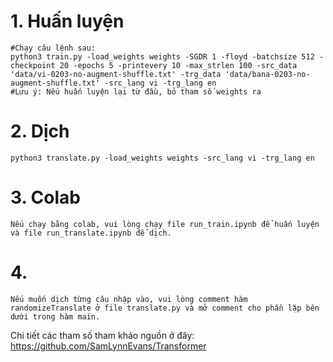 # 1. Huấn luyện
    
    #Chạy câu lệnh sau: 
    python3 train.py -load_weights weights -SGDR 1 -floyd -batchsize 512 -checkpoint 20 -epochs 5 -printevery 10 -max_strlen 100 -src_data 'data/vi-0203-no-augment-shuffle.txt' -trg_data 'data/bana-0203-no-augment-shuffle.txt' -src_lang vi -trg_lang en
    #Lưu ý: Nếu huấn luyện lại từ đầu, bỏ tham số weights ra
# 2. Dịch
    python3 translate.py -load_weights weights -src_lang vi -trg_lang en

# 3. Colab
    Nếu chạy bằng colab, vui lòng chạy file run_train.ipynb để huấn luyện và file run_translate.ipynb để dịch.

# 4.
    Nếu muốn dịch từng câu nhập vào, vui lòng comment hàm randomizeTranslate ở file translate.py và mở comment cho phần lặp bên dưới trong hàm main.

Chi tiết các tham số tham khảo nguồn ở đây: https://github.com/SamLynnEvans/Transformer
